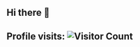 ## Hi there 👋


## Profile visits: ![Visitor Count](https://profile-counter.glitch.me/H4NM/count.svg)
